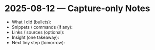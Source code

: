 # 2025-08-12 — Capture-only Notes

- What I did (bullets):
- Snippets / commands (if any):
- Links / sources (optional):
- Insight (one takeaway):
- Next tiny step (tomorrow):
